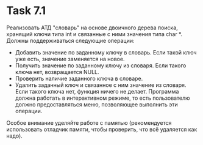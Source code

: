 # Task 7.1
Реализовать АТД "словарь" на основе двоичного дерева поиска, хранящий ключи типа int и связанные с ними значения типа char *. Должны поддерживаться следующие операции:
- Добавить значение по заданному ключу в словарь. Если такой ключ уже есть, значение заменяется на новое.
- Получить значение по заданному ключу из словаря. Если такого ключа нет, возвращается NULL.
- Проверить наличие заданного ключа в словаре.
- Удалить заданный ключ и связанное с ним значение из словаря. Если такого ключа нет, функция ничего не делает.
Программа должна работать в интерактивном режиме, то есть пользователю должно предоставляться меню, позволяющее выполнить эти операции.

Особое внимание уделяйте работе с памятью (рекомендуется использовать отладчик памяти, чтобы проверить, что всё удаляется как надо).